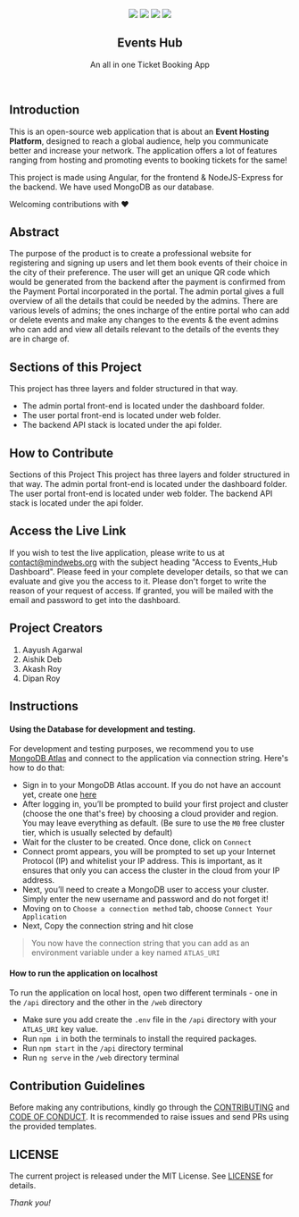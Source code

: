 <p align="center">
<img src="https://img.shields.io/badge/Hacktoberfest-Friendly-blueviolet?style=for-the-badge">
<img src="https://img.shields.io/github/issues-pr/mindwebs/Events_Hub?label=Pull%20Requests&style=for-the-badge">
<img src="https://img.shields.io/github/issues/mindwebs/Events_Hub?color=db0000&label=Issues&style=for-the-badge">
<img src="https://img.shields.io/github/contributors/mindwebs/Events_Hub?color=blue&style=for-the-badge">
</p>

<h2 align="center">Events Hub</h2>
<p align="center">An all in one Ticket Booking App</p>

<br />

## Introduction
This is an open-source web application that is about an **Event Hosting Platform**, designed to reach a global audience, help you communicate better and increase your network. The application offers a lot of features ranging from hosting and promoting events to booking tickets for the same!

This project is made using Angular, for the frontend & NodeJS-Express for the backend. We have used MongoDB as our database.

Welcoming contributions with :heart:

## Abstract
The purpose of the product is to create a professional website for registering and signing up users and let them book events of their choice in the city of their preference. The user will get an unique QR code which would be generated from the backend after the payment is confirmed from the Payment Portal incorporated in the portal. The admin portal gives a full overview of all the details that could be needed by the admins. There are various levels of admins; the ones incharge of the entire portal who can add or delete events and make any changes to the events & the event admins who can add and view all details relevant to the details of the events they are in charge of.

## Sections of this Project
This project has three layers and folder structured in that way.
- The admin portal front-end is located under the dashboard folder.
- The user portal front-end is located under web folder.
- The backend API stack is located under the api folder.

## How to Contribute
Sections of this Project
This project has three layers and folder structured in that way.
The admin portal front-end is located under the dashboard folder.
The user portal front-end is located under web folder.
The backend API stack is located under the api folder.

## Access the Live Link
If you wish to test the live application, please write to us at contact@mindwebs.org with the subject heading "Access to Events_Hub Dashboard". Please feed in your complete developer details, so that we can evaluate and give you the access to it. Please don't forget to write the reason of your request of access. If granted, you will be mailed with the email and password to get into the dashboard.

## Project Creators
1. Aayush Agarwal
2. Aishik Deb
3. Akash Roy
4. Dipan Roy

## Instructions
#### Using the Database for development and testing.
For development and testing purposes, we recommend you to use [MongoDB Atlas](https://www.mongodb.com/cloud/atlas) and connect to the application via connection string. Here's how to do that:
- Sign in to your MongoDB Atlas account. If you do not have an account yet, create one [here](https://www.mongodb.com/cloud/atlas/register)
- After logging in, you’ll be prompted to build your first project and cluster (choose the one that's free) by choosing a cloud provider and region. You may leave everything as default. (Be sure to use the `M0` free cluster tier, which is usually selected by default)
- Wait for the cluster to be created. Once done, click on `Connect`
- Connect promt appears, you will be prompted to set up your Internet Protocol (IP) and whitelist your IP address. This is important, as it ensures that only you can access the cluster in the cloud from your IP address.
- Next, you’ll need to create a MongoDB user to access your cluster. Simply enter the new username and password and do not forget it!
- Moving on to `Choose a connection method` tab, choose `Connect Your Application`
- Next, Copy the connection string and hit close
> You now have the connection string that you can add as an environment variable under a key named `ATLAS_URI`

#### How to run the application on localhost
To run the application on local host, open two different terminals - one in the `/api` directory and the other in the `/web` directory
- Make sure you add create the `.env` file in the `/api` directory with your `ATLAS_URI` key value.
- Run `npm i` in both the terminals to install the required packages.
- Run `npm start` in the `/api` directory terminal
- Run `ng serve` in the `/web` directory terminal

## Contribution Guidelines
Before making any contributions, kindly go through the [CONTRIBUTING](https://github.com/mindwebs/Events_Hub/blob/master/CONTRIBUTING.md) and [CODE OF CONDUCT](https://github.com/mindwebs/Events_Hub/blob/master/CODE_OF_CONDUCT.md).
It is recommended to raise issues and send PRs using the provided templates.

## LICENSE
The current project is released under the MIT License. See [LICENSE](https://github.com//mindwebs/Events_Hub/blob/master/LICENSE) for details.

_Thank you!_
